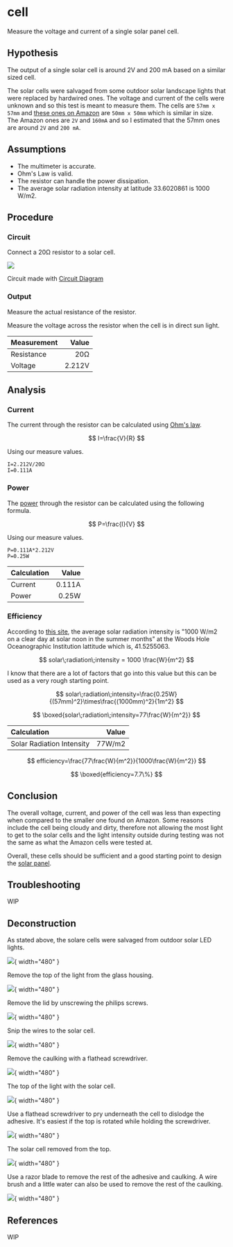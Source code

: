 # cell

Measure the voltage and current of a single solar panel cell.

## Hypothesis

The output of a single solar cell is around 2V and 200 mA based on a similar
sized cell.

The solar cells were salvaged from some outdoor solar landscape lights that were replaced
by hardwired ones. The voltage and current of the cells were unknown and so this test is
meant to measure them. The cells are `57mm x 57mm` and [these ones on Amazon](https://www.amazon.com/dp/B087TK7T7T/)
are `50mm x 50mm` which is similar in size. The Amazon ones are `2V` and `160mA` and so I estimated that
the 57mm ones are around `2V` and `200 mA`.

## Assumptions
- The multimeter is accurate.
- Ohm's Law is valid.
- The resistor can handle the power dissipation.
- The average solar radiation intensity at latitude 33.6020861 is 1000 W/m2.

## Procedure

### Circuit

Connect a 20Ω resistor to a solar cell.

![](../assets/images/circuit-cell.png)

Circuit made with [Circuit Diagram](https://www.circuit-diagram.org/)

### Output

Measure the actual resistance of the resistor.

Measure the voltage across the resistor when the cell is in direct sun light.

| Measurement | Value  |
| :---------- | ----:  |
| Resistance  | 20Ω    |
| Voltage     | 2.212V |

## Analysis

### Current

The current through the resistor can be calculated using [Ohm's law](https://en.wikipedia.org/wiki/Ohm%27s_law).

$$
I=\frac{V}{R}
$$

Using our measure values.

```
I=2.212V/20Ω
I=0.111A
```

### Power

The [power](https://en.wikipedia.org/wiki/Power_%28physics%29) through the resistor can be calculated using the following formula.

$$
P=\frac{I}{V}
$$

Using our measure values.

```
P=0.111A*2.212V
P=0.25W
```

| Calculation | Value  |
| :---------- | ----:  |
| Current     | 0.111A |
| Power       | 0.25W  |

### Efficiency

According to [this site](https://www.whoi.edu/science/AOPE/mvco/description/SolRad.html), the average solar radiation intensity is
"1000 W/m2 on a clear day at solar noon in the summer months" at the Woods Hole Oceanographic Institution lattitude which is, 41.5255063.

$$
solar\;radiation\;intensity = 1000 \frac{W}{m^2}
$$

I know that there are a lot of factors that go into this value but this can be used as a very rough starting point.

$$
solar\;radiation\;intensity=\frac{0.25W}{(57mm)^2}\times\frac{(1000mm)^2}{1m^2}
$$

$$
\boxed{solar\;radiation\;intensity=77\frac{W}{m^2}}
$$

| Calculation               | Value  |
| :------------------------ | -----: |
| Solar Radiation Intensity | 77W/m2 |

$$
efficiency=\frac{77\frac{W}{m^2}}{1000\frac{W}{m^2}}
$$

$$
\boxed{efficiency=7.7\%}
$$

## Conclusion

The overall voltage, current, and power of the cell was less than expecting when
compared to the smaller one found on Amazon. Some reasons include the cell being cloudy and dirty,
therefore not allowing the most light to get to the solar cells and the light intensity outside during testing
was not the same as what the Amazon cells were tested at.

Overall, these cells should be sufficient and a good starting point to design the [solar panel](../panel/).

## Troubleshooting

WIP

## Deconstruction

As stated above, the solare cells were salvaged from outdoor solar LED lights.

![](../assets/images/cell-1.jpg){ width="480" }

Remove the top of the light from the glass housing.

![](../assets/images/cell-2.jpg){ width="480" }

Remove the lid by unscrewing the philips screws.

![](../assets/images/cell-3.jpg){ width="480" }

Snip the wires to the solar cell.

![](../assets/images/cell-4.jpg){ width="480" }

Remove the caulking with a flathead screwdriver.

![](../assets/images/cell-5.jpg){ width="480" }

The top of the light with the solar cell.

![](../assets/images/cell-6.jpg){ width="480" }

Use a flathead screwdriver to pry underneath the cell to dislodge the adhesive.
It's easiest if the top is rotated while holding the screwdriver.

![](../assets/images/cell-7.jpg){ width="480" }

The solar cell removed from the top.

![](../assets/images/cell-8.jpg){ width="480" }

Use a razor blade to remove the rest of the adhesive and caulking.
A wire brush and a little water can also be used to remove the rest of the caulking.

![](../assets/images/cell-9.jpg){ width="480" }

## References

WIP
